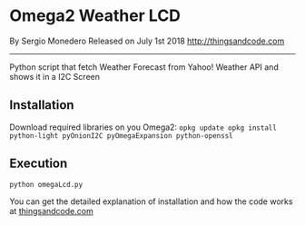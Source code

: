 # Omega2 Weather LCD
By Sergio Monedero
Released on July 1st 2018
http://thingsandcode.com
***

Python script that fetch Weather Forecast from Yahoo! Weather API and shows it in a I2C Screen

## Installation
Download required libraries on you Omega2:
`opkg update
opkg install python-light pyOnionI2C pyOmegaExpansion python-openssl`

## Execution
`python omegaLcd.py`


You can get the detailed explanation of installation and how the code works at [thingsandcode.com](https://thingsandcode.com/2018/07/01/onion-omega2-lcd-con-pronostico-del-tiempo)